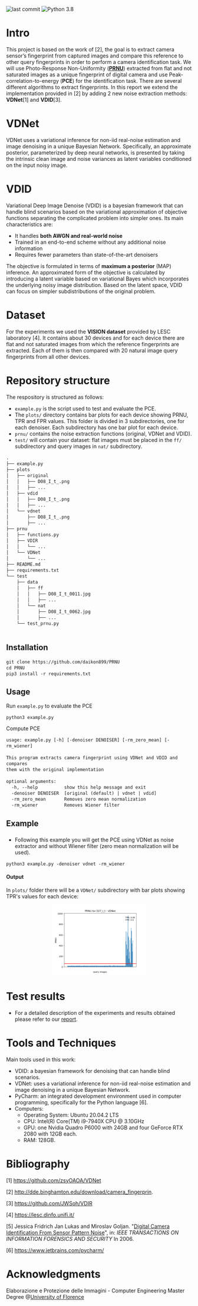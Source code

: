 ![last commit](https://img.shields.io/github/last-commit/sim-pez/PRNU) ![Python 3.8](https://img.shields.io/github/languages/top/sim-pez/PRNU)


# Intro
This project is based on the work of [2], the goal is to extract camera sensor’s fingerprint from captured images and compare this reference to other query  fingerprints in order to perform a camera identification task. We will use Photo-Response Non-Uniformity ([**PRNU**](https://en.wikipedia.org/wiki/Photo_response_non-uniformity)) extracted from flat and not saturated images as a unique fingerprint of digital camera and use Peak-correlation-to-energy (**PCE**) for the identification task. There are several different algorithms to extract fingerprints. In this report we extend the implementation provided in [2] by adding 2 new noise extraction methods: **VDNet**[1] and **VDID**[3]. 

# VDNet
VDNet uses a variational inference for non-iid real-noise estimation and image denoising in a unique Bayesian Network. Specifically, an approximate posterior, parameterized by deep neural networks, is presented by taking the intrinsic clean image and noise variances as latent variables conditioned on the input noisy image.

# VDID
Variational Deep Image Denoise (VDID) is a bayesian framework that can handle blind scenarios based on the variational approximation of objective functions separating the complicated problem into simpler ones.
Its main characteristics are:
- It handles **both AWGN and real-world noise**
- Trained in an end-to-end scheme without any additional noise information
- Requires fewer parameters than state-of-the-art denoisers
    
The objective is formulated in terms of **maximum a posterior** (MAP) inference. An approximated form of the objective is calculated by introducing a latent variable based on variational Bayes which incorporates the underlying noisy image distribution.
Based on the latent space, VDID can focus on simpler subdistributions of the original problem.

# Dataset
For the experiments we used the **VISION dataset** provided by LESC laboratory [4]. It contains about 30 devices and for each device there are flat and not saturated images from which the reference fingerprints are extracted. Each of them is then compared with 20 natural image query fingerprints from all other devices.

# Repository structure
The respository is structured as follows:
- ```example.py``` is the script used to test and evaluate the PCE.
- The ```plots/``` directory contains bar plots for each device showing PRNU, TPR and FPR values. This folder is divided in 3 subdirectories, one for each denoiser. Each subdirectory has one bar plot for each device.
- ```prnu/``` contains the noise extraction functions (original, VDNet and VDID).
- ```test/``` will contain your dataset: flat images must be placed in the ```ff/``` subdirectory and query images in ```nat/``` subdirectory.

```
.
├── example.py
├── plots
│   ├── original
│   │   ├── D08_I_t_.png
│   │   ├── ...
│   ├── vdid
│   │   ├── D08_I_t_.png
│   │   ├── ...
│   └── vdnet
│       ├── D08_I_t_.png
│       ├── ...
├── prnu
│   ├── functions.py
│   ├── VDIR
│   │   └── ...
│   └── VDNet
│       └── ...
├── README.md
├── requirements.txt
└── test
    ├── data
    │   ├── ff
    │   │   ├── D08_I_t_0011.jpg
    │   │   ├── ...
    │   └── nat
    │       ├── D08_I_t_0062.jpg
    │       ├── ...
    └── test_prnu.py


```

## Installation

```
git clone https://github.com/daikon899/PRNU
cd PRNU
pip3 install -r requirements.txt
```

## Usage
Run ```example.py``` to evaluate the PCE

```
python3 example.py
```

Compute PCE
```
usage: example.py [-h] [-denoiser DENOISER] [-rm_zero_mean] [-rm_wiener]

This program extracts camera fingerprint using VDNet and VDID and compares
them with the original implementation

optional arguments:
  -h, --help          show this help message and exit
  -denoiser DENOISER  [original (default) | vdnet | vdid]
  -rm_zero_mean       Removes zero mean normalization
  -rm_wiener          Removes Wiener filter

```

## Example
### 
- Following this example you will get the PCE using VDNet as noise extractor and without Wiener filter (zero mean normalization will be used).
```
python3 example.py -denoiser vdnet -rm_wiener
```
#### Output
In ```plots/``` folder there will be a ```VDNet/``` subdirectory with bar plots showing TPR's values for each device:
<p float="left" align="center">
  <img src="docs/D27_I_t.png" width="50%"  />
</p>



# Test results
- For a detailed description of the experiments and results obtained please refer to our [report](/docs/report.pdf).


# Tools and Techniques
Main tools used in this work:
- VDID: a bayesian framework for denoising that can handle blind scenarios.
- VDNet: uses a variational inference for non-iid  real-noise estimation and image denoising in a unique Bayesian Network.
- PyCharm: an integrated development environment used in computer programming, specifically for the Python language [6].
- Computers:
    - Operating System: Ubuntu 20.04.2 LTS
    - CPU:  Intel(R) Core(TM) i9-7940X CPU @ 3.10GHz
    - GPU: one Nvidia Quadro P6000 with 24GB and four GeForce RTX 2080 with 12GB each.
    - RAM: 128GB.

# Bibliography
\[1\] https://github.com/zsyOAOA/VDNet

\[2\] http://dde.binghamton.edu/download/camera_fingerprin.

\[3\] https://github.com/JWSoh/VDIR

\[4\] https://lesc.dinfo.unifi.it/

\[5\] Jessica   Fridrich   Jan   Lukas   and   Miroslav   Goljan. "[Digital Camera Identification From Sensor Pattern Noise](http://ws2.binghamton.edu/fridrich/Research/double.pdf)", in: *IEEE TRANSACTIONS ON INFORMATION FORENSICS AND SECURITY* In 2006.

\[6\] https://www.jetbrains.com/pycharm/


# Acknowledgments
Elaborazione e Protezione delle Immagini - Computer Engineering Master Degree @[University of Florence](https://www.unifi.it/changelang-eng.html)

